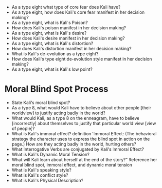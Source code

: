 - As a type eight what type of core fear does Kali have? 
- As a type eight, how does Kali's core fear manifest in her decision making? 
- As a type eight, what is Kali's Poison?
- How does Kali's poison manifest in her decision making?
- As a type eight, what is Kali's desire?
- How does Kali's desire manifest in her decision making?
- As a type eight, what is Kali's distortion? 
- How does Kali's distortion manifest in her decision making? 
- What is Kali's de-evolution as a type eight? 
- How does Kali's type eight de-evolution style manifest in her decision making?
- As a type eight, what is Kali's low point?

# Moral Blind Spot Process
- State Kali's moral blind spot?
- As a type 8, what would Kali have to believe about other people [their worldview] to justify acting badly in the world?
- What would Kali, as a type 8 on the enneagram, have to believe [incorrectly] about themselves to justify that particular world view [view of people]? 
- What is Kali's immoral effect? definition 'Immoral Effect: (The behavioral strategy the character uses to express the blind spot in action on the page.) How are they acting badly in the world, hurting others?
- What Interrogative Verbs are conjugated by Kali's Immoral Effect?
- What is Kali's Dynamic Moral Tension?
- What will Kali learn about herself at the end of the story?” Reference her moral blind spot, immoral effect, and dynamic moral tension
- What is Kali's speaking style?
- What is Kali's conflict style?
- What is Kali's Physical Description?